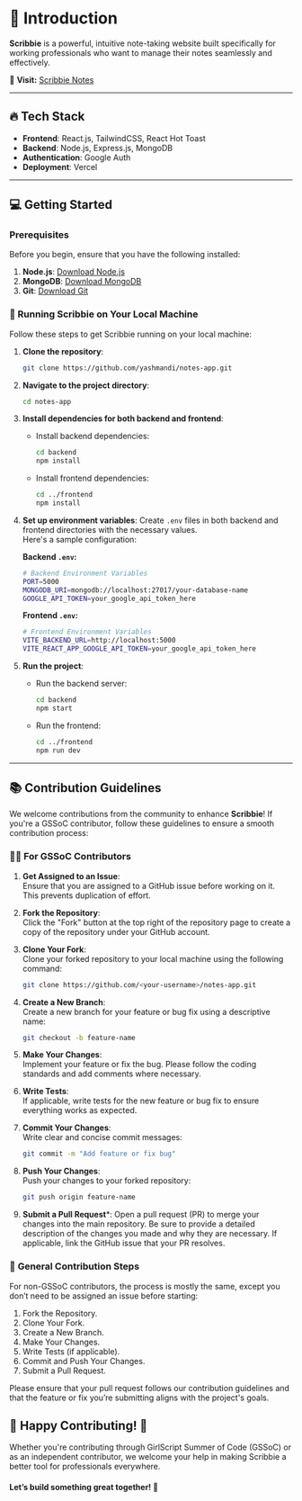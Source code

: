# 🚀 Introduction

**Scribbie** is a powerful, intuitive note-taking website built specifically for working professionals who want to manage their notes seamlessly and effectively.

📌 **Visit:** [Scribbie Notes](https://scribbie-notes.vercel.app)

---

## 🔥 Tech Stack

- **Frontend**: React.js, TailwindCSS, React Hot Toast
- **Backend**: Node.js, Express.js, MongoDB
- **Authentication**: Google Auth
- **Deployment**: Vercel

---

## 💻 Getting Started

### Prerequisites

Before you begin, ensure that you have the following installed:

1. **Node.js**: [Download Node.js](https://nodejs.org)
2. **MongoDB**: [Download MongoDB](https://www.mongodb.com)
3. **Git**: [Download Git](https://git-scm.com)

### 🚀 Running Scribbie on Your Local Machine

Follow these steps to get Scribbie running on your local machine:

1. **Clone the repository**:
    ```bash
    git clone https://github.com/yashmandi/notes-app.git
    ```

2. **Navigate to the project directory**:
    ```bash
    cd notes-app
    ```

3. **Install dependencies for both backend and frontend**:

    - Install backend dependencies:
      ```bash
      cd backend
      npm install
      ```

    - Install frontend dependencies:
      ```bash
      cd ../frontend
      npm install
      ```

4. **Set up environment variables**: Create `.env` files in both backend and frontend directories with the necessary values.  
   Here's a sample configuration:

    **Backend `.env`:**
    ```bash
    # Backend Environment Variables
    PORT=5000
    MONGODB_URI=mongodb://localhost:27017/your-database-name
    GOOGLE_API_TOKEN=your_google_api_token_here
    ```

    **Frontend `.env`:**
    ```bash
    # Frontend Environment Variables
    VITE_BACKEND_URL=http://localhost:5000
    VITE_REACT_APP_GOOGLE_API_TOKEN=your_google_api_token_here
    ```

5. **Run the project**:
    - Run the backend server:
      ```bash
      cd backend
      npm start
      ```
    - Run the frontend:
      ```bash
      cd ../frontend
      npm run dev
      ```

---

## 📚 Contribution Guidelines

We welcome contributions from the community to enhance **Scribbie**! If you're a GSSoC contributor, follow these guidelines to ensure a smooth contribution process:

### 👨‍💻 **For GSSoC Contributors**

1. **Get Assigned to an Issue**:  
   Ensure that you are assigned to a GitHub issue before working on it. This prevents duplication of effort.

2. **Fork the Repository**:  
   Click the "Fork" button at the top right of the repository page to create a copy of the repository under your GitHub account.

3. **Clone Your Fork**:  
   Clone your forked repository to your local machine using the following command:
   ```bash
   git clone https://github.com/<your-username>/notes-app.git
   ```
   
4. **Create a New Branch**:  
   Create a new branch for your feature or bug fix using a descriptive name:
   ```bash
   git checkout -b feature-name
   ```
5. **Make Your Changes**:  
   Implement your feature or fix the bug. Please follow the coding standards and add comments where necessary.

6. **Write Tests**:  
   If applicable, write tests for the new feature or bug fix to ensure everything works as expected.

7. **Commit Your Changes**:  
   Write clear and concise commit messages:
   ```bash
   git commit -m "Add feature or fix bug"
   ```

8. **Push Your Changes**:  
   Push your changes to your forked repository:
   ```bash
   git push origin feature-name
   ```

9. **Submit a Pull Request***:
Open a pull request (PR) to merge your changes into the main repository. Be sure to provide a detailed description of the changes you made and why they are necessary. If applicable, link the GitHub issue that your PR resolves.


### 🍰 **General Contribution Steps**
For non-GSSoC contributors, the process is mostly the same, except you don’t need to be assigned an issue before starting:

1. Fork the Repository.
2. Clone Your Fork.
3. Create a New Branch.
4. Make Your Changes.
5. Write Tests (if applicable).
6. Commit and Push Your Changes.
7. Submit a Pull Request.
   
Please ensure that your pull request follows our contribution guidelines and that the feature or fix you’re submitting aligns with the project's goals.

## 🎉 **Happy Contributing!** 🚀
Whether you're contributing through GirlScript Summer of Code (GSSoC) or as an independent contributor, we welcome your help in making Scribbie a better tool for professionals everywhere. 

#### Let’s build something great together! 🌟
